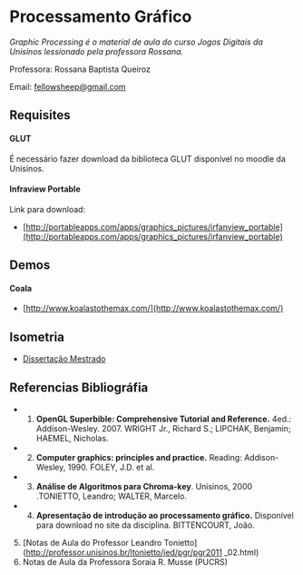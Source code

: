 Processamento Gráfico
=====================

*Graphic Processing é o material de aula do curso Jogos Digitais da Unisinos lessionado pela professora Rossana.*

Professora: Rossana Baptista Queiroz

Email: fellowsheep@gmail.com

## Requisites

#### GLUT

É necessário fazer download da biblioteca GLUT disponível no moodle da Unisinos.

#### Infraview Portable

Link para download:

* [http://portableapps.com/apps/graphics_pictures/irfanview_portable](http://portableapps.com/apps/graphics_pictures/irfanview_portable)

## Demos

#### Coala

* [http://www.koalastothemax.com/](http://www.koalastothemax.com/)

## Isometria

* [Dissertação Mestrado](http://www.di.ufpe.br/~ejtsr/Forge16V/Disserta%E7%E3o%20de%20Mestrado.pdf)
    
## Referencias Bibliográfia

* 1. **OpenGL Superbible: Comprehensive Tutorial and Reference.** 4ed.: Addison-Wesley. 2007. WRIGHT Jr., Richard S.; LIPCHAK, Benjamin; HAEMEL, Nicholas.
* 2. **Computer graphics: principles and practice.** Reading: Addison-Wesley, 1990. FOLEY, J.D. et al. 
* 3. **Análise de Algoritmos para Chroma-key**. Unisinos, 2000 .TONIETTO, Leandro; WALTER, Marcelo.
* 4. **Apresentação de introdução ao processamento gráfico.** Disponível para download no site da disciplina. BITTENCOURT, João.
5. [Notas de Aula do Professor Leandro Tonietto](http://professor.unisinos.br/ltonietto/jed/pgr/pgr2011 _02.html)
6. Notas de Aula da Professora Soraia R. Musse (PUCRS)
